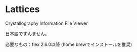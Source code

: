 # Lattices

Crystallography Information File Viewer

日本語ですんません。

必要なもの：flex 2.6.0以降 (home brewでインストールを推奨)
